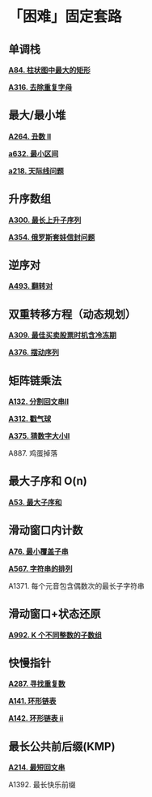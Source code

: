 # 「困难」固定套路

## 单调栈

**[A84. 柱状图中最大的矩形](/stack?id=a84-柱状图中最大的矩形)**

**[A316. 去除重复字母](/greedy?id=a316-去除重复字母)**



## 最大/最小堆

**[A264. 丑数 II](/heap?id=a264-丑数-ii)**

**[a632. 最小区间](/dual_pointer?id=a632-最小区间)**

**[a218. 天际线问题](/heap?id=a218-天际线问题)**



## 升序数组

**[A300. 最长上升子序列](/dp?id=a300-最长上升子序列)**

**[A354. 俄罗斯套娃信封问题](/dp?id=a354-俄罗斯套娃信封问题)**



## 逆序对

**[A493. 翻转对](/sort?id=a493-翻转对)**



## 双重转移方程（动态规划）

**[A309. 最佳买卖股票时机含冷冻期](/dp?id=a309-最佳买卖股票时机含冷冻期)**

**[A376. 摆动序列](/dp?id=a376-摆动序列)**




## 矩阵链乘法

**[A132. 分割回文串II](/dp?id=a132-分割回文串-ii)**

**[A312. 戳气球](/dp?id=a312-戳气球)**  

**[A375. 猜数字大小II](/dp?id=a375-猜数字大小-ii)**  

A887. 鸡蛋掉落   



## 最大子序和 O(n)

**[A53. 最大子序和](/array?id=a53-最大子序和)**



## 滑动窗口内计数

**[A76. 最小覆盖子串](/string?id=a76-最小覆盖子串)**

**[A567. 字符串的排列](/dual_pointer?id=a567-字符串的排列)**

A1371. 每个元音包含偶数次的最长子字符串



## 滑动窗口+状态还原

**[A992. K 个不同整数的子数组](/sliding?id=a992-k-个不同整数的子数组)**



## 快慢指针

**[A287. 寻找重复数](/binary?id=a287-寻找重复数)**  

**[A141. 环形链表](/dual_pointer?id=a141-环形链表)**

**[A142. 环形链表 ii](/dual_pointer?id=a142-环形链表-ii)**



## 最长公共前后缀(KMP)

**[A214. 最短回文串](/string?id=a214-最短回文串)**

A1392. 最长快乐前缀